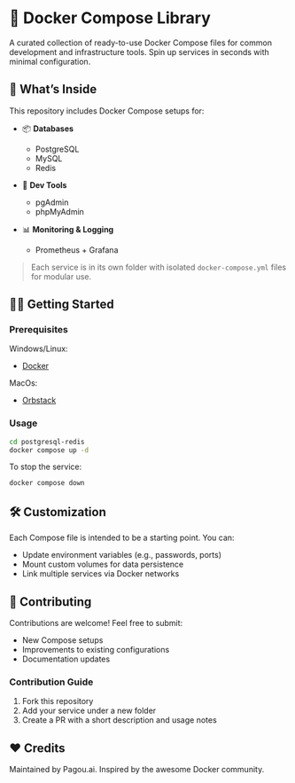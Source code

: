 # 🐳 Docker Compose Library

A curated collection of ready-to-use Docker Compose files for common development
and infrastructure tools. Spin up services in seconds with minimal
configuration.

## 🚀 What’s Inside

This repository includes Docker Compose setups for:

- 📦 **Databases**
  - PostgreSQL
  - MySQL
  - Redis

- 🔧 **Dev Tools**
  - pgAdmin
  - phpMyAdmin

- 📊 **Monitoring & Logging**
  - Prometheus + Grafana

> Each service is in its own folder with isolated `docker-compose.yml` files for
> modular use.

## 🧑‍💻 Getting Started

### Prerequisites

Windows/Linux:

- [Docker](https://www.docker.com/products/docker-desktop)

MacOs:

- [Orbstack](https://orbstack.dev/)

### Usage

```bash
cd postgresql-redis
docker compose up -d
```

To stop the service:

```bash
docker compose down
```

## 🛠 Customization

Each Compose file is intended to be a starting point. You can:

- Update environment variables (e.g., passwords, ports)
- Mount custom volumes for data persistence
- Link multiple services via Docker networks

## 🤝 Contributing

Contributions are welcome! Feel free to submit:

- New Compose setups
- Improvements to existing configurations
- Documentation updates

### Contribution Guide

1. Fork this repository
2. Add your service under a new folder
3. Create a PR with a short description and usage notes

## ❤️ Credits

Maintained by Pagou.ai. Inspired by the awesome Docker community.
